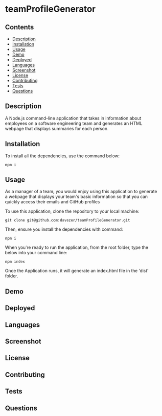 # teamProfileGenerator

## Contents
- [Description](#Description)
- [Installation](#Installation)
- [Usage](#Usage)
- [Demo](#Demo)
- [Deployed](#Deployed)
- [Languages](#Languages)
- [Screenshot](#Screenshot)
- [License](License)
- [Contributing](#Contributing)
- [Tests](#Tests)
- [Questions](#Questions)

## Description

A Node.js command-line application that takes in information about employees on a software engineering team and generates an HTML webpage that displays summaries for each person.

## Installation

To install all the dependencies, use the command below:

    npm i

## Usage

As a manager of a team, you would enjoy using this application to generate a webpage that displays your team's basic information so that you can quickly access their emails and GitHub profiles

To use this application, clone the repository to your local machine:

    git clone git@github.com:davezer/teamProfileGenerator.git

Then, ensure you install the dependencies with command:

    npm i

When you're ready to run the application, from the root folder, type the below into your command line:

    npm index

Once the Application runs, it will generate an index.html file in the 'dist' folder. 

## Demo




## Deployed

## Languages

## Screenshot

## License

## Contributing

## Tests

## Questions
